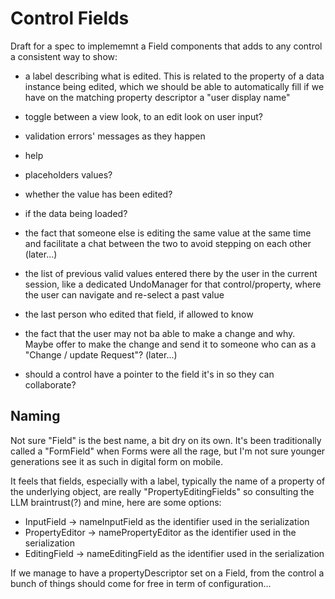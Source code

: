 # Control Fields

Draft for a spec to implememnt a Field components that adds to any control a consistent way to show:

- a label describing what is edited. This is related to the property of a data instance being edited, which we should be able to automatically fill if we have on the matching property descriptor a "user display name" 
- toggle between a view look, to an edit look on user input?
- validation errors' messages as they happen
- help
- placeholders values? 
- whether the value has been edited?
- if the data being loaded?
- the fact that someone else is editing the same value at the same time and facilitate a chat between the two to avoid stepping on each other (later...)
- the list of previous valid values entered there by the user in the current session, like a dedicated UndoManager for that control/property, where the user can navigate and re-select a past value
- the last person who edited that field, if allowed to know
- the fact that the user may not ba able to make a change and why. Maybe offer to make the change and send it to someone who can as a "Change / update Request"? (later...) 

- should a control have a pointer to the field it's in so they can collaborate?

## Naming

Not sure "Field" is the best name, a bit dry on its own. It's been traditionally called a "FormField" when Forms were all the rage, but I'm not sure younger generations see it as such in digital form on mobile.
 
It feels that fields, especially with a label, typically the name of a property of the underlying object, are really "PropertyEditingFields" 
so consulting  the LLM braintrust(?) and mine, here are some options:
 
- InputField -> nameInputField as the identifier used in the serialization
- PropertyEditor -> namePropertyEditor as the identifier used in the serialization
- EditingField -> nameEditingField as the identifier used in the serialization

If we manage to have a propertyDescriptor set on a Field, from the control a bunch of things should come for free in term of configuration...